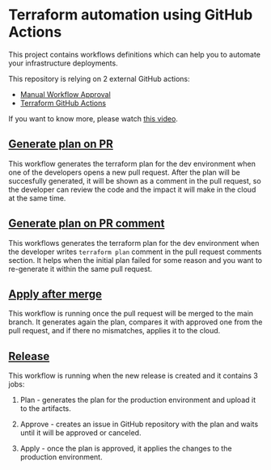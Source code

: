 # Terraform automation using GitHub Actions

This project contains workflows definitions which can help you to automate your infrastructure deployments.

This repository is relying on 2 external GitHub actions:

- [Manual Workflow Approval](https://github.com/trstringer/manual-approval)
- [Terraform GitHub Actions](https://github.com/dflook/terraform-github-actions)

If you want to know more, please watch [this video](https://youtu.be/QpRfZxUUinc).

## [Generate plan on PR](./.github/workflows/generate-plan-on-pr.yml)

This workflow generates the terraform plan for the dev environment when one of the developers opens a new pull request. After the plan will be succesfully generated, it will be shown as a comment in the pull request, so the developer can review the code and the impact it will make in the cloud at the same time.

## [Generate plan on PR comment](./.github/workflows/generate-plan-on-pr-comment.yml)

This workflows generates the terraform plan for the dev environment when the developer writes `terraform plan` comment in the pull request comments section. It helps when the initial plan failed for some reason and you want to re-generate it within the same pull request.

## [Apply after merge](./.github/workflows/apply-after-merge.yml)

This workflow is running once the pull request will be merged to the main branch. It generates again the plan, compares it with approved one from the pull request, and if there no mismatches, applies it to the cloud.

## [Release](./.github/workflows/release.yml)

This workflow is running when the new release is created and it contains 3 jobs:

1. Plan - generates the plan for the production environment and upload it to the artifacts.

1. Approve - creates an issue in GitHub repository with the plan and waits until it will be approved or canceled.

1. Apply - once the plan is approved, it applies the changes to the production environment.
